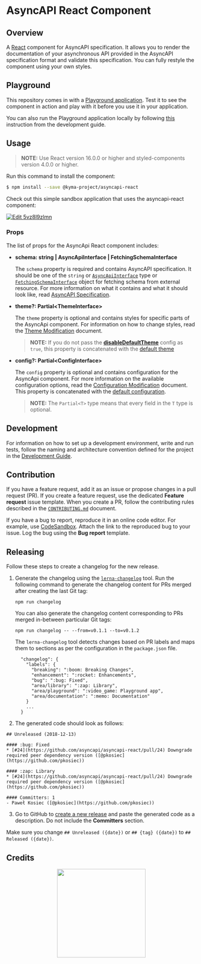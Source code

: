 # AsyncAPI React Component

## Overview

A [React](https://reactjs.org/) component for AsyncAPI specification. It allows you to render the documentation of your asynchronous API provided in the AsyncAPI specification format and validate this specification. You can fully restyle the component using your own styles.

## Playground

This repository comes in with a [Playground application](https://www.asyncapi.com/asyncapi-react/). Test it to see the component in action and play with it before you use it in your application.

You can also run the Playground application locally by following [this](development-guide.md#install-dependencies) instruction from the development guide.

## Usage

> **NOTE:** Use React version 16.0.0 or higher and styled-components version 4.0.0 or higher.

Run this command to install the component:

``` sh
$ npm install --save @kyma-project/asyncapi-react
```

Check out this simple sandbox application that uses the asyncapi-react component:

[![Edit 5vz8l9zlmn](https://codesandbox.io/static/img/play-codesandbox.svg)](https://codesandbox.io/s/6xym00rv0r)

### Props

The list of props for the AsyncApi React component includes:

   - **schema: string | AsyncApiInterface | FetchingSchemaInterface**

     The `schema` property is required and contains AsyncAPI specification. It should be one of the `string` or [`AsyncApiInterface`](./library/src/types.ts#L13) type or [`FetchingSchemaInterface`](./library/src/helpers/fetchSchema.ts#L1) object for fetching schema from external resource. For more information on what it contains and what it should look like, read [AsyncAPI Specification](https://github.com/asyncapi/asyncapi#asyncapi-specification).

   - **theme?: Partial<ThemeInterface\>**

     The `theme` property is optional and contains styles for specific parts of the AsyncApi component. For information on how to change styles, read the [Theme Modification](./docs/theme-modification.md) document.

     > **NOTE:** If you do not pass the [**disableDefaultTheme**](./docs/config-modification.md) config as `true`, this property is concatenated with the [default theme](./library/src/theme/default.ts)

   - **config?: Partial<ConfigInterface\>**

     The `config` property is optional and contains configuration for the AsyncApi component. For more information on the available configuration options, read the [Configuration Modification](./docs/config-modification.md) document.
     This property is concatenated with the [default configuration](./library/src/config/default.ts).

     > **NOTE:** The `Partial<T>` type means that every field in the `T` type is optional.

## Development

For information on how to set up a development environment, write and run tests, follow the naming and architecture convention defined for the project in the [Development Guide](./development-guide.md).

## Contribution

If you have a feature request, add it as an issue or propose changes in a pull request (PR).
If you create a feature request, use the dedicated **Feature request** issue template. When you create a PR, follow the contributing rules described in the [`CONTRIBUTING.md`](CONTRIBUTING.md) document.

If you have a bug to report, reproduce it in an online code editor. For example, use [CodeSandbox](https://codesandbox.io/). Attach the link to the reproduced bug to your issue. Log the bug using the **Bug report** template.

## Releasing

Follow these steps to create a changelog for the new release.

1. Generate the changelog using the [`lerna-changelog`](https://github.com/lerna/lerna-changelog) tool. Run the following command to generate the changelog content for PRs merged after creating the last Git tag:

    ```
    npm run changelog
    ```

    You can also generate the changelog content corresponding to PRs merged in-between particular Git tags:

    ```
    npm run changelog -- --from=v0.1.1 --to=v0.1.2
    ```

    The `lerna-changelog` tool detects changes based on PR labels and maps them to sections as per the configuration in the `package.json` file.

    ```
      "changelog": {
        "labels": {
          "breaking": ":boom: Breaking Changes",
          "enhancement": ":rocket: Enhancements",
          "bug": ":bug: Fixed",
          "area/library": ":zap: Library",
          "area/playground": ":video_game: Playground app",
          "area/documentation": ":memo: Documentation"
        }
        ...
      }
    ```

2. The generated code should look as follows:
```
## Unreleased (2018-12-13)

#### :bug: Fixed
* [#24](https://github.com/asyncapi/asyncapi-react/pull/24) Downgrade required peer dependency version ([@pkosiec](https://github.com/pkosiec))

#### :zap: Library
* [#24](https://github.com/asyncapi/asyncapi-react/pull/24) Downgrade required peer dependency version ([@pkosiec](https://github.com/pkosiec))

#### Committers: 1
- Paweł Kosiec ([@pkosiec](https://github.com/pkosiec))
```

3. Go to GitHub to [create a new release](https://github.com/asyncapi/asyncapi-react/releases) and paste the generated code as a description. Do not include the **Committers** section.

Make sure you change `## Unreleased ({date})` or `## {tag} ({date})` to `## Released ({date})`. 

## Credits

<p align="center">
 <a href="https://kyma-project.io/" target="_blank">
  <img src="https://raw.githubusercontent.com/kyma-project/kyma/master/logo.png" width="235">
 </a>
</p>
